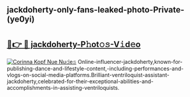## jackdoherty-only-fans​-leaked-photo​-Private-(ye0yi)


# <h2><a href="https://mediaupload.pro?title=jackdoherty&ref=git">🔗👉 🔴 jackdoherty-P𝚑ot𝚘𝚜-V𝚒d𝚎o</a></h2>

[![Corinna Kopf Nue Nu𝚍e𝚜](https://i.imgur.com/0qMVB7G.gif)](https://mediaupload.pro?title=jackdoherty&ref=git)
Online-influencer-jackdoherty,known-for-publishing-dance-and-lifestyle-content,-including-performances-and-vlogs-on-social-media-platforms.Brilliant-ventriloquist-assistant-jackdoherty,celebrated-for-their-exceptional-abilities-and-accomplishments-in-assisting-ventriloquists.  